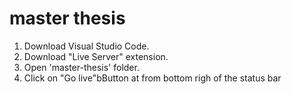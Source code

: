# master thesis

1) Download Visual Studio Code.
2) Download "Live Server" extension.
3) Open 'master-thesis' folder.
4) Click on "Go live"bButton at from bottom righ of the status bar